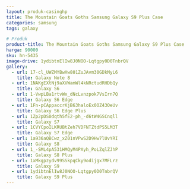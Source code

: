 ```yaml
---
layout: produk-casinghp
title: The Mountain Goats Goths Samsung Galaxy S9 Plus Case
categories: samsung
tags: galaxy

# Produk
product-title: The Mountain Goats Goths Samsung Galaxy S9 Plus Case
harga: 90000
sku: hn-5435
image-drive: 1ydibtnElIw8J0NOO-Lqtgpy0D0TnbrQV
gallery:
  - url: 17-cl_UWZMYBwXw801ZuJAvm30GDkMyL6
    title: Galaxy Note 8
  - url: 1NAKgEXtNj9aXVWamWl4kNRctudRHDbQy
    title: Galaxy S6
  - url: 1-VwpLBa1rtvWx_dNcLvnzpok7VsIrn7Q
    title: Galaxy S6 Edge
  - url: 1Fn-pCAppaccrKjB63haloEx0OZ43OeUv
    title: Galaxy S6 Edge Plus
  - url: 1Zp2pDS0dqth5fE2-ph_-d6tW4GSCnqll
    title: Galaxy S7
  - url: 1CVYCpoILKRUBtZeh7VDFNTZtdPS5LM3T
    title: Galaxy S7 Edge
  - url: 1a936aQBCwz_xZ01nVPwS2D9Hw7lUvYRI
    title: Galaxy S8
  - url: 1_-SML4pA531HMQyM4PXyh_PoLZqlZJhP
    title: Galaxy S8 Plus
  - url: 1xMkgpzydv99SSkpqCky9odijgx7MFLrz
    title: Galaxy S9
  - url: 1ydibtnElIw8J0NOO-Lqtgpy0D0TnbrQV
    title: Galaxy S9 Plus
---
```

